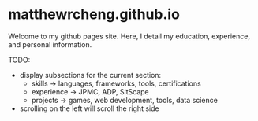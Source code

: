 # matthewrcheng.github.io

Welcome to my github pages site. Here, I detail my education, experience, and personal information.

TODO:
- display subsections for the current section:
    - skills -> languages, frameworks, tools, certifications
    - experience -> JPMC, ADP, SitScape
    - projects -> games, web development, tools, data science
- scrolling on the left will scroll the right side